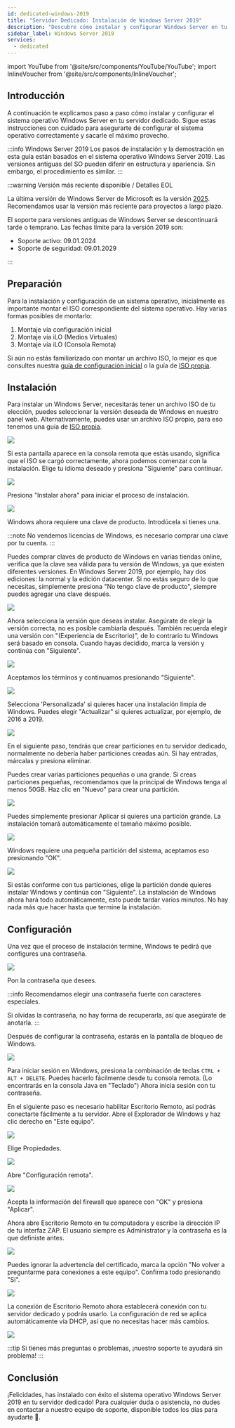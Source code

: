 ```yaml
---
id: dedicated-windows-2019
title: "Servidor Dedicado: Instalación de Windows Server 2019"
description: "Descubre cómo instalar y configurar Windows Server en tu servidor dedicado para un rendimiento y seguridad óptimos → Aprende más ahora"
sidebar_label: Windows Server 2019
services:
  - dedicated
---
```


import YouTube from '@site/src/components/YouTube/YouTube';
import InlineVoucher from '@site/src/components/InlineVoucher';

## Introducción
A continuación te explicamos paso a paso cómo instalar y configurar el sistema operativo Windows Server en tu servidor dedicado. Sigue estas instrucciones con cuidado para asegurarte de configurar el sistema operativo correctamente y sacarle el máximo provecho.

:::info Windows Server 2019
Los pasos de instalación y la demostración en esta guía están basados en el sistema operativo Windows Server 2019. Las versiones antiguas del SO pueden diferir en estructura y apariencia. Sin embargo, el procedimiento es similar.
:::

:::warning Versión más reciente disponible / Detalles EOL

La última versión de Windows Server de Microsoft es la versión [2025](dedicated-windows.md). Recomendamos usar la versión más reciente para proyectos a largo plazo.

El soporte para versiones antiguas de Windows Server se descontinuará tarde o temprano. Las fechas límite para la versión 2019 son:

- Soporte activo: 09.01.2024
- Soporte de seguridad: 09.01.2029

:::

<InlineVoucher />

## Preparación
Para la instalación y configuración de un sistema operativo, inicialmente es importante montar el ISO correspondiente del sistema operativo. Hay varias formas posibles de montarlo:

1. Montaje vía configuración inicial
2. Montaje vía iLO (Medios Virtuales)
3. Montaje vía iLO (Consola Remota)

Si aún no estás familiarizado con montar un archivo ISO, lo mejor es que consultes nuestra [guía de configuración inicial](dedicated-setup.md) o la guía de [ISO propia](dedicated-iso.md).

## Instalación
Para instalar un Windows Server, necesitarás tener un archivo ISO de tu elección, puedes seleccionar la versión deseada de Windows en nuestro panel web. Alternativamente, puedes usar un archivo ISO propio, para eso tenemos una guía de [ISO propia](dedicated-iso.md).

![](https://screensaver01.zap-hosting.com/index.php/s/DDNsa9zjbXng9Z6/preview)

Si esta pantalla aparece en la consola remota que estás usando, significa que el ISO se cargó correctamente, ahora podemos comenzar con la instalación.
Elige tu idioma deseado y presiona "Siguiente" para continuar.

![](https://screensaver01.zap-hosting.com/index.php/s/iyjwCCSmjPqiDMt/preview)

Presiona "Instalar ahora" para iniciar el proceso de instalación.

![](https://screensaver01.zap-hosting.com/index.php/s/y8rXwXfrnRRD9fZ/preview)

Windows ahora requiere una clave de producto. Introdúcela si tienes una.

:::note
No vendemos licencias de Windows, es necesario comprar una clave por tu cuenta.
:::

Puedes comprar claves de producto de Windows en varias tiendas online, verifica que la clave sea válida para tu versión de Windows, ya que existen diferentes versiones.
En Windows Server 2019, por ejemplo, hay dos ediciones: la normal y la edición datacenter.
Si no estás seguro de lo que necesitas, simplemente presiona "No tengo clave de producto", siempre puedes agregar una clave después.

![](https://screensaver01.zap-hosting.com/index.php/s/jH5dYQBq7FtT2SL/preview)

Ahora selecciona la versión que deseas instalar.
Asegúrate de elegir la versión correcta, no es posible cambiarla después.
También recuerda elegir una versión con "(Experiencia de Escritorio)", de lo contrario tu Windows será basado en consola.
Cuando hayas decidido, marca la versión y continúa con "Siguiente".

![](https://screensaver01.zap-hosting.com/index.php/s/9GRPiS3JpFPyJYk/preview)

Aceptamos los términos y continuamos presionando "Siguiente".

![](https://screensaver01.zap-hosting.com/index.php/s/Bbfj7R2RdkNkMzq/preview)

Selecciona 'Personalizada' si quieres hacer una instalación limpia de Windows. Puedes elegir "Actualizar" si quieres actualizar, por ejemplo, de 2016 a 2019.

![](https://screensaver01.zap-hosting.com/index.php/s/8zkx8grPTCSgprQ/preview)

En el siguiente paso, tendrás que crear particiones en tu servidor dedicado, normalmente no debería haber particiones creadas aún. Si hay entradas, márcalas y presiona eliminar.

Puedes crear varias particiones pequeñas o una grande. Si creas particiones pequeñas, recomendamos que la principal de Windows tenga al menos 50GB.
Haz clic en "Nuevo" para crear una partición.

![](https://screensaver01.zap-hosting.com/index.php/s/GtBxwdETkNeSGcT/preview)

Puedes simplemente presionar Aplicar si quieres una partición grande. La instalación tomará automáticamente el tamaño máximo posible.

![](https://screensaver01.zap-hosting.com/index.php/s/xWr3ySfyGdYbxKt/preview)

Windows requiere una pequeña partición del sistema, aceptamos eso presionando "OK".

![](https://screensaver01.zap-hosting.com/index.php/s/B2JPRH3pYRt323x/preview)

Si estás conforme con tus particiones, elige la partición donde quieres instalar Windows y continúa con "Siguiente".
La instalación de Windows ahora hará todo automáticamente, esto puede tardar varios minutos.
No hay nada más que hacer hasta que termine la instalación.

## Configuración

Una vez que el proceso de instalación termine, Windows te pedirá que configures una contraseña.

![](https://screensaver01.zap-hosting.com/index.php/s/Zmn6zJyPWAM5MHG/preview)

Pon la contraseña que desees.

:::info
Recomendamos elegir una contraseña fuerte con caracteres especiales.

Si olvidas la contraseña, no hay forma de recuperarla, así que asegúrate de anotarla.
:::

Después de configurar la contraseña, estarás en la pantalla de bloqueo de Windows.

![](https://screensaver01.zap-hosting.com/index.php/s/ddxASYsjNgwHX5i/preview)

Para iniciar sesión en Windows, presiona la combinación de teclas `CTRL + ALT + DELETE`. Puedes hacerlo fácilmente desde tu consola remota.
(Lo encontrarás en la consola Java en "Teclado")
Ahora inicia sesión con tu contraseña.

En el siguiente paso es necesario habilitar Escritorio Remoto, así podrás conectarte fácilmente a tu servidor.
Abre el Explorador de Windows y haz clic derecho en "Este equipo".

![](https://screensaver01.zap-hosting.com/index.php/s/HSnnXftNbXNYjq6/preview)

Elige Propiedades.

![](https://screensaver01.zap-hosting.com/index.php/s/g2CFHpdrZ3E8g29/preview)

Abre "Configuración remota".

![](https://screensaver01.zap-hosting.com/index.php/s/e8Q4rixGtBZZH35/preview)

Acepta la información del firewall que aparece con "OK" y presiona "Aplicar".

Ahora abre Escritorio Remoto en tu computadora y escribe la dirección IP de tu interfaz ZAP.
El usuario siempre es Administrator y la contraseña es la que definiste antes.

![](https://screensaver01.zap-hosting.com/index.php/s/w97g9aDrpM8EjpA/preview)

Puedes ignorar la advertencia del certificado, marca la opción "No volver a preguntarme para conexiones a este equipo".
Confirma todo presionando "Sí".

![](https://screensaver01.zap-hosting.com/index.php/s/SqqCdBZRYysz8yj/preview)

La conexión de Escritorio Remoto ahora establecerá conexión con tu servidor dedicado y podrás usarlo.
La configuración de red se aplica automáticamente vía DHCP, así que no necesitas hacer más cambios.

![](https://screensaver01.zap-hosting.com/index.php/s/9BEEiFAtJ2jCoCk/preview)

:::tip
Si tienes más preguntas o problemas, ¡nuestro soporte te ayudará sin problema!
:::

## Conclusión
¡Felicidades, has instalado con éxito el sistema operativo Windows Server 2019 en tu servidor dedicado! Para cualquier duda o asistencia, no dudes en contactar a nuestro equipo de soporte, disponible todos los días para ayudarte 🙂.

<InlineVoucher />